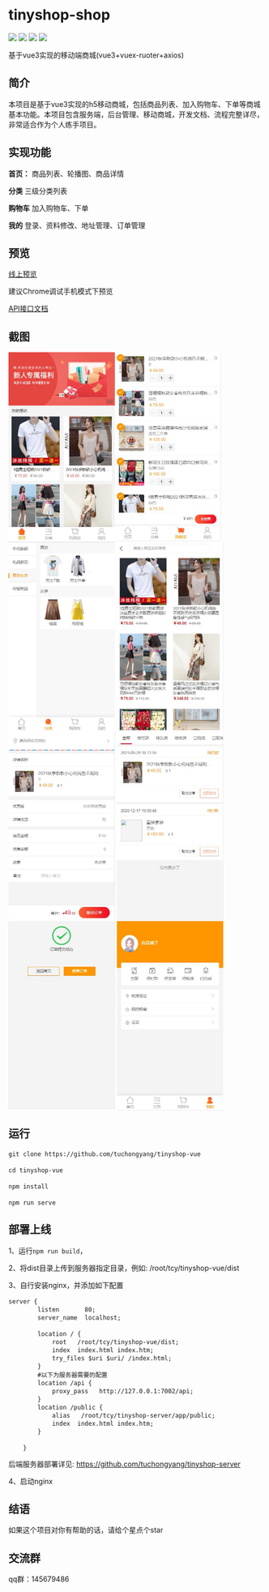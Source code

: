 # tinyshop-shop
![](https://img.shields.io/github/package-json/dependency-version/tuchongyang/tinyshop-vue/vue)
![](https://img.shields.io/github/package-json/dependency-version/tuchongyang/tinyshop-vue/vant)
![](https://img.shields.io/github/package-json/dependency-version/tuchongyang/tinyshop-vue/vue-router)
![](https://img.shields.io/github/package-json/dependency-version/tuchongyang/tinyshop-vue/vuex)

基于vue3实现的移动端商城(vue3+vuex-ruoter+axios)

## 简介
本项目是基于vue3实现的h5移动商城，包括商品列表、加入购物车、下单等商城基本功能。本项目包含服务端，后台管理、移动商城，开发文档、流程完整详尽，非常适合作为个人练手项目。

## 实现功能
**首页：** 商品列表、轮播图、商品详情

**分类** 三级分类列表

**购物车** 加入购物车、下单

**我的** 登录、资料修改、地址管理、订单管理

## 预览
[线上预览](http://tinyshop.tucy.top/)

建议Chrome调试手机模式下预览

[API接口文档](http://tinyshop.tucy.top/doc)


## 截图
<img src="https://github.com/tuchongyang/tinyshop-vue/blob/master/public/screenshorts/s1.jpg" alt="首页" width="210" align="top" /><img src="https://github.com/tuchongyang/tinyshop-vue/blob/master/public/screenshorts/s2.jpg" alt="购物车" width="210" align="top" />
<img src="https://github.com/tuchongyang/tinyshop-vue/blob/master/public/screenshorts/s3.jpg" alt="分类" width="210" align="top" />
<img src="https://github.com/tuchongyang/tinyshop-vue/blob/master/public/screenshorts/s4.jpg" alt="商品列表" width="210" align="top" />
<img src="https://github.com/tuchongyang/tinyshop-vue/blob/master/public/screenshorts/s5.jpg" alt="下订单" width="210" align="top" />
<img src="https://github.com/tuchongyang/tinyshop-vue/blob/master/public/screenshorts/s6.jpg" alt="我的订单" width="210" align="top" />
<img src="https://github.com/tuchongyang/tinyshop-vue/blob/master/public/screenshorts/s7.jpg" alt="订购成功" width="210" align="top" />
<img src="https://github.com/tuchongyang/tinyshop-vue/blob/master/public/screenshorts/s8.jpg" alt="个人中心" width="210" align="top" />


## 运行

```
git clone https://github.com/tuchongyang/tinyshop-vue

cd tinyshop-vue

npm install

npm run serve

```

## 部署上线

1、运行`npm run build`，

2、将dist目录上传到服务器指定目录，例如: /root/tcy/tinyshop-vue/dist

3、自行安装nginx，并添加如下配置

```
server {
        listen       80;
        server_name  localhost;

        location / {
            root   /root/tcy/tinyshop-vue/dist;
            index  index.html index.htm;
            try_files $uri $uri/ /index.html;
        }
        #以下为服务器需要的配置
        location /api {
            proxy_pass   http://127.0.0.1:7002/api;
        }
        location /public {
            alias   /root/tcy/tinyshop-server/app/public;
            index  index.html index.htm;
        }

    }

```

后端服务器部署详见: https://github.com/tuchongyang/tinyshop-server

4、启动nginx


## 结语
如果这个项目对你有帮助的话，请给个星点个star

## 交流群
qq群：145679486
